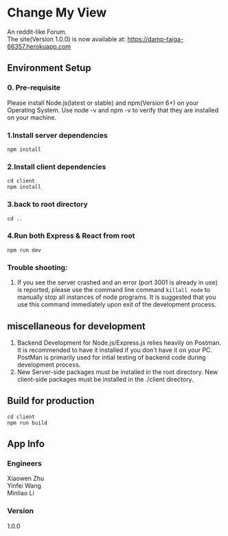 # Change My View

An reddit-like Forum.<br/>
The site(Version 1.0.0) is now available at:
https://damp-taiga-66357.herokuapp.com
## Environment Setup
### 0. Pre-requisite
Please install Node.js(latest or stable) and npm(Version 6+) on your Operating System. Use node -v and npm -v to verify that they are installed on your machine.

### 1.Install server dependencies
`npm install`

### 2.Install client dependencies
`cd client`<br>
`npm install`
### 3.back to root directory
`cd ..`

### 4.Run both Express & React from root
`npm run dev`

### Trouble shooting: 
1. If you see the server crashed and an error (port 3001 is already in use) is reported, please use the command line command `killall node` to manually stop all instances of node programs. It is suggested that you use this command immediately upon exit of the development process.
## miscellaneous for development 
1. Backend Development for Node.js/Express.js relies heavily on Postman. It is recommended to have it installed if you don't have it on your PC. PostMan is primarily used for intial testing of backend code during development process.<br>
2. New Server-side packages must be installed in the root directory. New client-side packages must be installed in the ./client directory.
## Build for production
`cd client`<br>
`npm run build`


## App Info

### Engineers

Xiaowen Zhu<br/>
Yinfei Wang<br/>
Minliao Li

### Version

1.0.0

